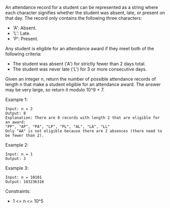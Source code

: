 An attendance record for a student can be represented as a string where each character signifies whether the student was absent, late, or present on that day. The record only contains the following three characters:

- 'A': Absent.
- 'L': Late.
- 'P': Present.

Any student is eligible for an attendance award if they meet both of the following criteria:

- The student was absent ('A') for strictly fewer than 2 days total.
- The student was never late ('L') for 3 or more consecutive days.

Given an integer n, return the number of possible attendance records of length n that make a student eligible for an attendance award. The answer may be very large, so return it modulo 10^9 + 7.

 

Example 1:
```
Input: n = 2
Output: 8
Explanation: There are 8 records with length 2 that are eligible for an award:
"PP", "AP", "PA", "LP", "PL", "AL", "LA", "LL"
Only "AA" is not eligible because there are 2 absences (there need to be fewer than 2).
```

Example 2:
```
Input: n = 1
Output: 3
```

Example 3:
```
Input: n = 10101
Output: 183236316
```

Constraints:

- 1 <= n <= 10^5